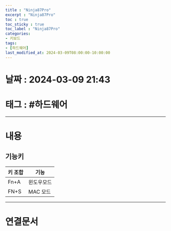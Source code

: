 ```yaml
---
title : "Ninja87Pro"
excerpt : "Ninja87Pro"
toc : true
toc_sticky : true
toc_label : "Ninja87Pro"
categories:
- 키보드
tags:
- [하드웨어]
last_modified_at: 2024-03-09T08:00:00-10:00:00
---
```


# 날짜 : 2024-03-09 21:43

# 태그 : #하드웨어 
---

# 내용

## 기능키

| 키 조합 | 기능     |
| ---- | ------ |
| Fn+A | 윈도우모드  |
| FN+S | MAC 모드 |

---

# 연결문서
